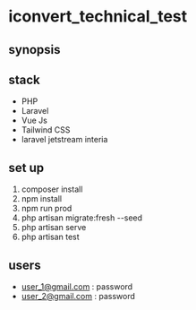 # iconvert_technical_test

## synopsis

## stack
* PHP
* Laravel
* Vue Js
* Tailwind CSS
* laravel jetstream interia 

## set up

1. composer install
2. npm install
3. npm run prod
4. php artisan migrate:fresh --seed 
5. php artisan serve
6. php artisan test

## users

* user_1@gmail.com : password
* user_2@gmail.com : password
